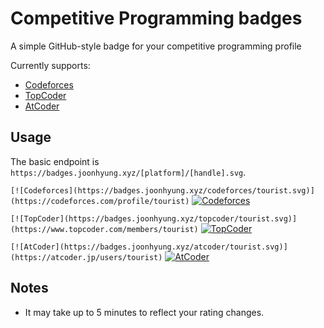 # Competitive Programming badges

A simple GitHub-style badge for your competitive programming profile

Currently supports:

- [Codeforces](https://codeforces.com/)
- [TopCoder](https://www.topcoder.com/community/arena)
- [AtCoder](https://atcoder.jp/)

## Usage

The basic endpoint is `https://badges.joonhyung.xyz/[platform]/[handle].svg`.

`[![Codeforces](https://badges.joonhyung.xyz/codeforces/tourist.svg)](https://codeforces.com/profile/tourist)`
[![Codeforces](https://badges.joonhyung.xyz/codeforces/tourist.svg)](https://codeforces.com/profile/tourist)

`[![TopCoder](https://badges.joonhyung.xyz/topcoder/tourist.svg)](https://www.topcoder.com/members/tourist)`
[![TopCoder](https://badges.joonhyung.xyz/topcoder/tourist.svg)](https://www.topcoder.com/members/tourist)

`[![AtCoder](https://badges.joonhyung.xyz/atcoder/tourist.svg)](https://atcoder.jp/users/tourist)`
[![AtCoder](https://badges.joonhyung.xyz/atcoder/tourist.svg)](https://atcoder.jp/users/tourist)

## Notes

- It may take up to 5 minutes to reflect your rating changes.

